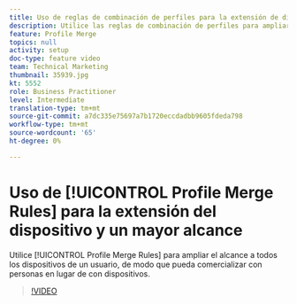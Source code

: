 ```yaml
---
title: Uso de reglas de combinación de perfiles para la extensión de dispositivos y un mayor alcance
description: Utilice las reglas de combinación de perfiles para ampliar el alcance a todos los dispositivos de un usuario, de modo que se pueda comercializar con personas en lugar de con dispositivos.
feature: Profile Merge
topics: null
activity: setup
doc-type: feature video
team: Technical Marketing
thumbnail: 35939.jpg
kt: 5552
role: Business Practitioner
level: Intermediate
translation-type: tm+mt
source-git-commit: a7dc335e75697a7b1720eccdadbb9605fdeda798
workflow-type: tm+mt
source-wordcount: '65'
ht-degree: 0%

---
```



# Uso de [!UICONTROL Profile Merge Rules] para la extensión del dispositivo y un mayor alcance

Utilice [!UICONTROL Profile Merge Rules] para ampliar el alcance a todos los dispositivos de un usuario, de modo que pueda comercializar con personas en lugar de con dispositivos.

>[!VIDEO](https://video.tv.adobe.com/v/35939/?quality=12&learn=on)
